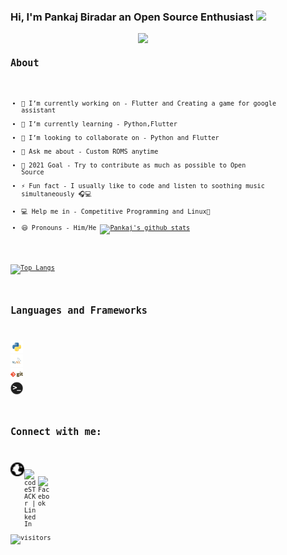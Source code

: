 ### Hi, I'm Pankaj Biradar an Open Source Enthusiast <img src="https://media.giphy.com/media/hvRJCLFzcasrR4ia7z/giphy.gif" width="25px">

<code><img align="right" src="https://user-images.githubusercontent.com/48678280/88862734-4903af80-d201-11ea-968b-9c939d88a37c.gif" width="300px"><code>
  
## About
- 🔭 I’m currently working on - Flutter and Creating a game for google assistant
- 🌱 I’m currently learning - Python,Flutter 
- 👯 I’m looking to collaborate on - Python and Flutter
- 💬 Ask me about - Custom ROMS anytime 
- 🥅 2021 Goal - Try to contribute as much as possible to Open Source
- ⚡ Fun fact - I usually like to code and listen to soothing music simultaneously 🎧💻 
- 💻 Help me in - Competitive Programming and Linux🐧
- 😃 Pronouns - Him/He
[![Pankaj's github stats](https://github-readme-stats.vercel.app/api?username=pankaj892&count_private=true&include_all_commits=true&theme=buefy&show_icons=true)](https://github.com/pankaj892/repositories)

[![Top Langs](https://github-readme-stats.vercel.app/api/top-langs/?username=pankaj892&layout=compact)](https://github.com/pankaj892/github-readme-stats)

## Languages and Frameworks
<code><img height="20" alt="python" src="https://raw.githubusercontent.com/github/explore/80688e429a7d4ef2fca1e82350fe8e3517d3494d/topics/python/python.png"></code>
<code><img height="20" src="https://raw.githubusercontent.com/github/explore/80688e429a7d4ef2fca1e82350fe8e3517d3494d/topics/mysql/mysql.png"></code>
<code><img height="20" src="https://raw.githubusercontent.com/github/explore/80688e429a7d4ef2fca1e82350fe8e3517d3494d/topics/git/git.png"></code>
<code><img height="20" src="https://raw.githubusercontent.com/github/explore/80688e429a7d4ef2fca1e82350fe8e3517d3494d/topics/terminal/terminal.png"></code>


## Connect with me:
[<img align="left" alt="Google Assistant" width="22px" src="https://raw.githubusercontent.com/iconic/open-iconic/master/svg/globe.svg" />][website]
[<img align="left" alt="codeSTACKr | LinkedIn" width="22px" src="https://cdn.jsdelivr.net/npm/simple-icons@v3/icons/linkedin.svg" />][linkedin]
[<img align="left" alt="Facebook" width="22px" src="https://cdn.jsdelivr.net/npm/simple-icons@v3/icons/facebook.svg" />][facebook]
<br />


<!-- This section you create this variables that are used above -->
[website]: https://assistant.google.com/services/a/uid/000000710c8787aa?hl=en
[linkedin]: https://www.linkedin.com/in/pankaj-biradar
[facebook]: https://www.facebook.com/eduardo.saverin

![visitors](https://visitor-badge.glitch.me/badge?page_id=pankaj892.visitor-badge)

